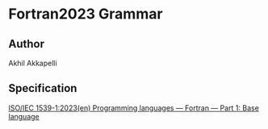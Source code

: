 # Fortran2023 Grammar

## Author

Akhil Akkapelli

## Specification

[ISO/IEC 1539-1:2023(en)
Programming languages — Fortran — Part 1: Base language](https://www.iso.org/obp/ui/en/#iso:std:iso-iec:1539:-1:ed-5:v1:en)
